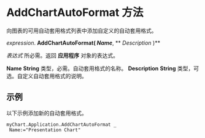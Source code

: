 
# AddChartAutoFormat 方法

向图表的可用自动套用格式列表中添加自定义的自动套用格式。

 _expression_. **AddChartAutoFormat( _Name_**, ** _Description_ )**

 _表达式_ 所必需。返回 **应用程序** 对象的表达式。

 **Name** **String** 类型，必需。自动套用格式的名称。
 **Description** **String** 类型，可选。自定义自动套用格式的说明。

## 示例

以下示例添加新的自动套用格式。


```
myChart.Application.AddChartAutoFormat _ 
 Name:="Presentation Chart"
```

